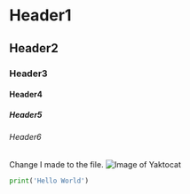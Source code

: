 # Header1
## Header2
### Header3
#### Header4
##### Header5
###### Header6
Change I made to the file.
![Image of Yaktocat](https://octodex.github.com/images/yaktocat.png)

``` python
print('Hello World')
```

